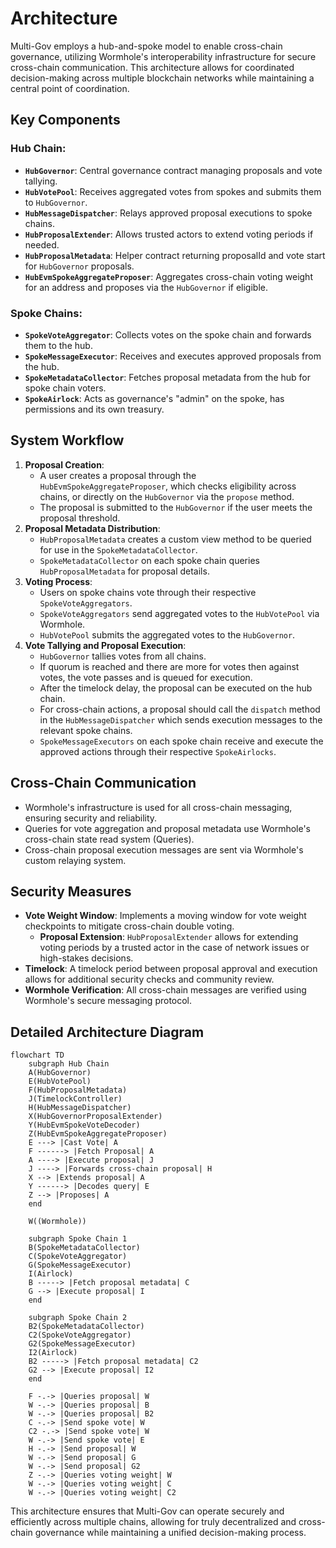 # Architecture

Multi-Gov employs a hub-and-spoke model to enable cross-chain governance, utilizing Wormhole's interoperability infrastructure for secure cross-chain communication. This architecture allows for coordinated decision-making across multiple blockchain networks while maintaining a central point of coordination.

## Key Components

### **Hub Chain**:
   - **`HubGovernor`**: Central governance contract managing proposals and vote tallying.
   - **`HubVotePool`**: Receives aggregated votes from spokes and submits them to `HubGovernor`.
   - **`HubMessageDispatcher`**: Relays approved proposal executions to spoke chains.
   - **`HubProposalExtender`**: Allows trusted actors to extend voting periods if needed.
   - **`HubProposalMetadata`**: Helper contract returning proposalId and vote start for `HubGovernor` proposals.
   - **`HubEvmSpokeAggregateProposer`**: Aggregates cross-chain voting weight for an address and proposes via the `HubGovernor` if eligible.

### **Spoke Chains**:
   - **`SpokeVoteAggregator`**: Collects votes on the spoke chain and forwards them to the hub.
   - **`SpokeMessageExecutor`**: Receives and executes approved proposals from the hub.
   - **`SpokeMetadataCollector`**: Fetches proposal metadata from the hub for spoke chain voters.
   - **`SpokeAirlock`**: Acts as governance's "admin" on the spoke, has permissions and its own treasury.


## System Workflow

1. **Proposal Creation**:
   - A user creates a proposal through the `HubEvmSpokeAggregateProposer`, which checks eligibility across chains, or directly on the `HubGovernor` via the `propose` method.
   - The proposal is submitted to the `HubGovernor` if the user meets the proposal threshold.
1. **Proposal Metadata Distribution**:
   - `HubProposalMetadata` creates a custom view method to be queried for use in the `SpokeMetadataCollector`.
   - `SpokeMetadataCollector` on each spoke chain queries `HubProposalMetadata` for proposal details.
1. **Voting Process**:
   - Users on spoke chains vote through their respective `SpokeVoteAggregators`.
   - `SpokeVoteAggregators` send aggregated votes to the `HubVotePool` via Wormhole.
   - `HubVotePool` submits the aggregated votes to the `HubGovernor`.
1. **Vote Tallying and Proposal Execution**:
   - `HubGovernor` tallies votes from all chains.
   - If quorum is reached and there are more for votes then against votes, the vote passes and is queued for execution.
   - After the timelock delay, the proposal can be executed on the hub chain.
   - For cross-chain actions, a proposal should call the `dispatch` method in the `HubMessageDispatcher` which sends execution messages to the relevant spoke chains.
   - `SpokeMessageExecutors` on each spoke chain receive and execute the approved actions through their respective `SpokeAirlocks`.

## Cross-Chain Communication

- Wormhole's infrastructure is used for all cross-chain messaging, ensuring security and reliability.
- Queries for vote aggregation and proposal metadata use Wormhole's cross-chain state read system (Queries).
- Cross-chain proposal execution messages are sent via Wormhole's custom relaying system.

## Security Measures

- **Vote Weight Window**: Implements a moving window for vote weight checkpoints to mitigate cross-chain double voting.
    - **Proposal Extension**: `HubProposalExtender` allows for extending voting periods by a trusted actor in the case of network issues or high-stakes decisions.
- **Timelock**: A timelock period between proposal approval and execution allows for additional security checks and community review.
- **Wormhole Verification**: All cross-chain messages are verified using Wormhole's secure messaging protocol.

## Detailed Architecture Diagram

```mermaid
flowchart TD
    subgraph Hub Chain
    A(HubGovernor)
    E(HubVotePool)
    F(HubProposalMetadata)
    J(TimelockController)
    H(HubMessageDispatcher)
    X(HubGovernorProposalExtender)
    Y(HubEvmSpokeVoteDecoder)
    Z(HubEvmSpokeAggregateProposer)
    E ---> |Cast Vote| A
    F ------> |Fetch Proposal| A
    A ----> |Execute proposal| J
    J ----> |Forwards cross-chain proposal| H
    X --> |Extends proposal| A
    Y ------> |Decodes query| E
    Z --> |Proposes| A
    end

    W((Wormhole))

    subgraph Spoke Chain 1
    B(SpokeMetadataCollector)
    C(SpokeVoteAggregator)
    G(SpokeMessageExecutor)
    I(Airlock)
    B -----> |Fetch proposal metadata| C
    G --> |Execute proposal| I
    end

    subgraph Spoke Chain 2
    B2(SpokeMetadataCollector)
    C2(SpokeVoteAggregator)
    G2(SpokeMessageExecutor)
    I2(Airlock)
    B2 -----> |Fetch proposal metadata| C2
    G2 --> |Execute proposal| I2
    end

    F -.-> |Queries proposal| W
    W -.-> |Queries proposal| B
    W -.-> |Queries proposal| B2
    C -.-> |Send spoke vote| W
    C2 -.-> |Send spoke vote| W
    W -.-> |Send spoke vote| E
    H -.-> |Send proposal| W
    W -.-> |Send proposal| G
    W -.-> |Send proposal| G2
    Z -.-> |Queries voting weight| W
    W -.-> |Queries voting weight| C
    W -.-> |Queries voting weight| C2
```   

This architecture ensures that Multi-Gov can operate securely and efficiently across multiple chains, allowing for truly decentralized and cross-chain governance while maintaining a unified decision-making process.